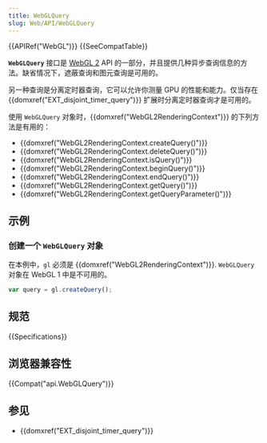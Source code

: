 ```yaml
---
title: WebGLQuery
slug: Web/API/WebGLQuery
---
```

{{APIRef("WebGL")}} {{SeeCompatTable}}

**`WebGLQuery`** 接口是 [WebGL 2](/zh-CN/docs/Web/API/WebGL_API) API 的一部分，并且提供几种异步查询信息的方法。缺省情况下，遮蔽查询和图元查询是可用的。

另一种查询是分离定时器查询，它可以允许你测量 GPU 的性能和能力。仅当存在 {{domxref("EXT_disjoint_timer_query")}} 扩展时分离定时器查询才是可用的。

使用 `WebGLQuery` 对象时，{{domxref("WebGL2RenderingContext")}} 的下列方法是有用的：

- {{domxref("WebGL2RenderingContext.createQuery()")}}
- {{domxref("WebGL2RenderingContext.deleteQuery()")}}
- {{domxref("WebGL2RenderingContext.isQuery()")}}
- {{domxref("WebGL2RenderingContext.beginQuery()")}}
- {{domxref("WebGL2RenderingContext.endQuery()")}}
- {{domxref("WebGL2RenderingContext.getQuery()")}}
- {{domxref("WebGL2RenderingContext.getQueryParameter()")}}

## 示例

### 创建一个 `WebGLQuery` 对象

在本例中，`gl` 必须是 {{domxref("WebGL2RenderingContext")}}. `WebGLQuery` 对象在 WebGL 1 中是不可用的。

```js
var query = gl.createQuery();
```

## 规范

{{Specifications}}

## 浏览器兼容性

{{Compat("api.WebGLQuery")}}

## 参见

- {{domxref("EXT_disjoint_timer_query")}}
